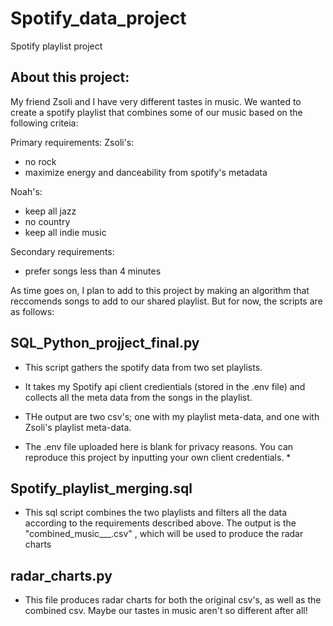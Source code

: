 # Spotify_data_project
 Spotify playlist project

## About this project:

My friend Zsoli and I have very different tastes in music. We wanted to create a spotify playlist that combines
some of our music based on the following criteia:

Primary requirements:
Zsoli's:
- no rock
- maximize energy and danceability from spotify's metadata

Noah's: 
- keep all jazz
- no country
- keep all indie music

Secondary requirements:
- prefer songs less than 4 minutes

As time goes on, I plan to add to this project by making an algorithm that reccomends songs to add to our shared playlist. But for now, the scripts are as follows:

## SQL_Python_projject_final.py
- This script gathers the spotify data from two set playlists.
- It takes my Spotify api client credientials (stored in the .env file) and collects all the meta data from the songs in the playlist.
- THe output are two csv's; one with my playlist meta-data, and one with Zsoli's playlist meta-data.

- The .env file uploaded here is blank for privacy reasons. You can reproduce this project by inputting your own client credentials. *


## Spotify_playlist_merging.sql
- This sql script combines the two playlists and filters all the data according to the requirements described above. The output is the 
"combined_music___.csv" , which will be used to produce the radar charts

## radar_charts.py
- This file produces radar charts for both the original csv's, as well as the combined csv. Maybe our tastes in music aren't so different after all!






